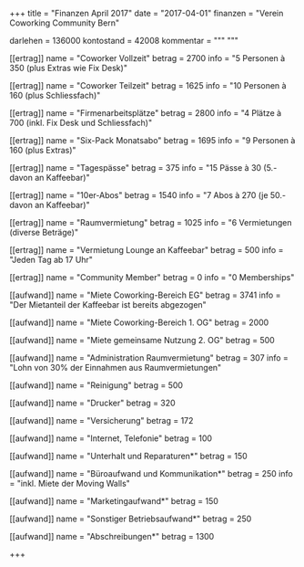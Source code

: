 +++
title = "Finanzen April 2017"
date = "2017-04-01"
finanzen = "Verein Coworking Community Bern"

darlehen = 136000
kontostand = 42008
kommentar = """
"""

[[ertrag]]
name = "Coworker Vollzeit"
betrag = 2700
info = "5 Personen à 350 (plus Extras wie Fix Desk)"

[[ertrag]]
name = "Coworker Teilzeit"
betrag = 1625
info = "10 Personen à 160 (plus Schliessfach)"

[[ertrag]]
name = "Firmenarbeitsplätze"
betrag = 2800
info = "4 Plätze à 700 (inkl. Fix Desk und Schliessfach)"

[[ertrag]]
name = "Six-Pack Monatsabo"
betrag = 1695
info = "9 Personen à 160 (plus Extras)"

[[ertrag]]
name = "Tagespässe"
betrag = 375
info = "15 Pässe à 30 (5.- davon an Kaffeebar)"

[[ertrag]]
name = "10er-Abos"
betrag = 1540
info = "7 Abos à 270 (je 50.- davon an Kaffeebar)"

[[ertrag]]
name = "Raumvermietung"
betrag = 1025
info = "6 Vermietungen (diverse Beträge)"

[[ertrag]]
name = "Vermietung Lounge an Kaffeebar"
betrag = 500
info = "Jeden Tag ab 17 Uhr"

[[ertrag]]
name = "Community Member"
betrag = 0
info = "0 Memberships"


[[aufwand]]
name = "Miete Coworking-Bereich EG"
betrag = 3741
info = "Der Mietanteil der Kaffeebar ist bereits abgezogen"

[[aufwand]]
name = "Miete Coworking-Bereich 1. OG"
betrag = 2000

[[aufwand]]
name = "Miete gemeinsame Nutzung 2. OG"
betrag = 500

[[aufwand]]
name = "Administration Raumvermietung"
betrag = 307
info = "Lohn von 30% der Einnahmen aus Raumvermietungen"

[[aufwand]]
name = "Reinigung"
betrag = 500

[[aufwand]]
name = "Drucker"
betrag = 320

[[aufwand]]
name = "Versicherung"
betrag = 172

[[aufwand]]
name = "Internet, Telefonie"
betrag = 100

[[aufwand]]
name = "Unterhalt und Reparaturen*"
betrag = 150

[[aufwand]]
name = "Büroaufwand und Kommunikation*"
betrag = 250
info = "inkl. Miete der Moving Walls"

[[aufwand]]
name = "Marketingaufwand*"
betrag = 150

[[aufwand]]
name = "Sonstiger Betriebsaufwand*"
betrag = 250

[[aufwand]]
name = "Abschreibungen*"
betrag = 1300

+++
